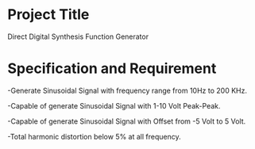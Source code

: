 
# Project Title
Direct Digital Synthesis Function Generator
# Specification and Requirement
-Generate  Sinusoidal Signal with frequency range from 10Hz to 200 KHz.

-Capable of generate Sinusoidal Signal with 1-10 Volt Peak-Peak.

-Capable of generate Sinusoidal Signal  with Offset from -5 Volt to 5 Volt.

-Total harmonic distortion below 5% at all frequency.
